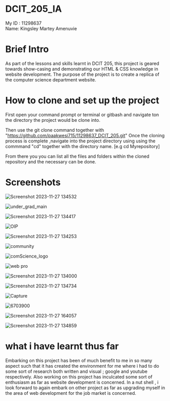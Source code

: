 # DCIT_205_IA
 My ID : 11298637        
 Name: Kingsley Martey Amenuvie
 
 # Brief Intro
 As part of the lessons and skills learnt in DCIT 205, this project is geared towards show-casing 
and demonstrating our HTML & CSS knowledge in website development. The purpose of the project is to create a replica of the computer science department  website.

# How to clone and set up the project
First open your command prompt or terminal or gitbash and navigate ton the directory 
the project would be clone into.

Then use the git clone command together with "https://github.com/paakwesi715/11298637_DCIT_205.git"
Once the cloning process is complete ,navigate into the project directory using using the commmand "cd" together with the directory name.
[e.g cd Myrepository]

From there you you can list all the files and folders within the cloned repository and the necessary can be done.

# Screenshots

![Screenshot 2023-11-27 134532](https://github.com/paakwesi715/11298637_DCIT_205/assets/135952966/e908710a-e20b-46f8-8acc-e7eb6cff1bd8)




![under_grad_main](https://github.com/paakwesi715/11298637_DCIT_205/assets/135952966/96c07c3a-677b-44a9-ad82-083c88615db1)





![Screenshot 2023-11-27 134417](https://github.com/paakwesi715/11298637_DCIT_205/assets/135952966/44b1ec3b-6162-48a2-bb1a-be5ca455a2a4)


![OIP](https://github.com/paakwesi715/11298637_DCIT_205/assets/135952966/00959d98-02b0-4238-98da-854d007ca990)


![Screenshot 2023-11-27 134253](https://github.com/paakwesi715/11298637_DCIT_205/assets/135952966/bfe8913d-25de-4729-8211-212d17628655)

![community](https://github.com/paakwesi715/11298637_DCIT_205/assets/135952966/b01c54b7-abd8-4b89-a654-062834756b91)

![comScience_logo](https://github.com/paakwesi715/11298637_DCIT_205/assets/135952966/d654b0a2-e450-42c5-bb19-6207c778ea8f)

![web pro](https://github.com/paakwesi715/11298637_DCIT_205/assets/135952966/eea5ca9e-fc11-45b4-9992-e3006dddc5a7)


![Screenshot 2023-11-27 134000](https://github.com/paakwesi715/11298637_DCIT_205/assets/135952966/de4eb246-8bab-47a1-bc38-431cd41dadf5)



![Screenshot 2023-11-27 134734](https://github.com/paakwesi715/11298637_DCIT_205/assets/135952966/bd9baf14-7742-47ee-91a9-34743c87b536)

![Capture](https://github.com/paakwesi715/11298637_DCIT_205/assets/135952966/ab7b9968-b619-468e-be71-666fabee5d2c)

![6703900](https://github.com/paakwesi715/11298637_DCIT_205/assets/135952966/438d15b5-b0bd-4c33-93f7-bca877866486)

![Screenshot 2023-11-27 164057](https://github.com/paakwesi715/11298637_DCIT_205/assets/135952966/cf3f4d7c-8a75-4bb7-8604-61d965f789d4)

![Screenshot 2023-11-27 134859](https://github.com/paakwesi715/11298637_DCIT_205/assets/135952966/dd141416-aab3-48a7-b1fd-a59c6974882d)

# what i have learnt thus far
Embarking on this project has been of much benefit to me in so many aspect such that it has created the environment for me where i had  to do some  sort of research  both written and visual ; google and youtube respectively. Also working on this project has inculcated some sort of enthusiasm as far as website development is concerned. In a nut shell , i look forward to again embark on other project as far as upgrading myself in the area of web development for the job market is concerned.

